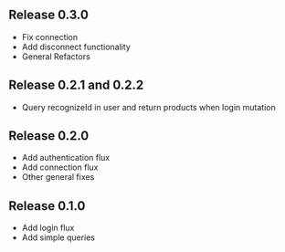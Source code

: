## Release 0.3.0

- Fix connection
- Add disconnect functionality
- General Refactors

## Release 0.2.1 and 0.2.2

- Query recognizeId in user and return products when login mutation

## Release 0.2.0

- Add authentication flux
- Add connection flux
- Other general fixes

## Release 0.1.0

- Add login flux
- Add simple queries
